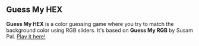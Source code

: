 ## Guess My HEX

**Guess My HEX** is a color guessing game where you try to match the background color using RGB sliders. It's based on **Guess My RGB** by Susam Pal.
[Play it here!](https://ivanr3d.com/games/guess-my-hex.html)
